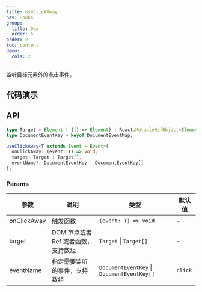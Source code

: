 ```yaml
---
title: useClickAway
nav: Hooks
group:
  title: Dom
  order: 6
order: 2
toc: content
demo:
  cols: 2
---
```


监听目标元素外的点击事件。

## 代码演示

<code src="./demo/demo1.tsx"></code>
<code src="./demo/demo2.tsx"></code>
<code src="./demo/demo3.tsx"></code>
<code src="./demo/demo4.tsx"></code>
<code src="./demo/demo5.tsx"></code>
<code src="./demo/demo6.tsx"></code>

## API

```typescript
type Target = Element | (() => Element) | React.MutableRefObject<Element>;
type DocumentEventKey = keyof DocumentEventMap;

useClickAway<T extends Event = Event>(
  onClickAway: (event: T) => void,
  target: Target | Target[],
  eventName?: DocumentEventKey | DocumentEventKey[]
);
```

### Params

| 参数        | 说明                                | 类型                                       | 默认值  |
| --- | --- | --- | --- |
| onClickAway | 触发函数                            | `(event: T) => void`                       | -       |
| target      | DOM 节点或者 Ref 或者函数，支持数组 | `Target` \| `Target[]`                     | -       |
| eventName   | 指定需要监听的事件，支持数组        | `DocumentEventKey` \| `DocumentEventKey[]` | `click` |
